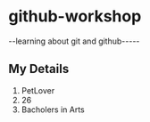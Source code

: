 # github-workshop
--learning about git and github-----
## My Details 
1. PetLover
2. 26
3. Bacholers in Arts 

